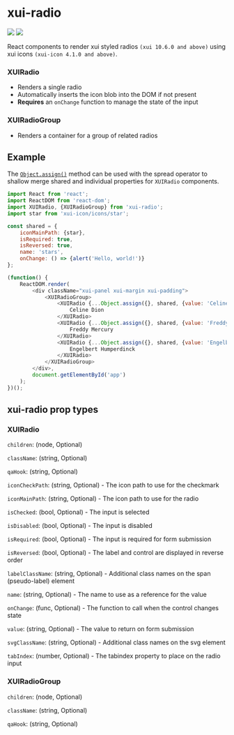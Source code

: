 xui-radio
==========
![](https://img.shields.io/badge/xui-^10.6.0-blue.svg)
![](https://img.shields.io/badge/react-^15.5.4-blue.svg)

React components to render xui styled radios `(xui 10.6.0 and above)` using xui icons `(xui-icon 4.1.0 and above)`.

### XUIRadio
* Renders a single radio
* Automatically inserts the icon blob into the DOM if not present
* **Requires** an `onChange` function to manage the state of the input

### XUIRadioGroup
* Renders a container for a group of related radios

## Example

The [`Object.assign()`](https://developer.mozilla.org/en-US/docs/Web/JavaScript/Reference/Global_Objects/Object/assign)
method can be used with the spread operator to shallow merge shared and individual properties for `XUIRadio` components.

```js
import React from 'react';
import ReactDOM from 'react-dom';
import XUIRadio, {XUIRadioGroup} from 'xui-radio';
import star from 'xui-icon/icons/star';

const shared = {
	iconMainPath: {star},
	isRequired: true,
	isReversed: true,
	name: 'stars',
	onChange: () => {alert('Hello, world!')}
};

(function() {
	ReactDOM.render(
		<div className="xui-panel xui-margin xui-padding">
			<XUIRadioGroup>
				<XUIRadio {...Object.assign({}, shared, {value: 'Celine Dion'})}>
					Celine Dion
				</XUIRadio>
				<XUIRadio {...Object.assign({}, shared, {value: 'Freddy Mercury'})}>
					Freddy Mercury
				</XUIRadio>
				<XUIRadio {...Object.assign({}, shared, {value: 'Engelbert Humperdinck'})}>
					Engelbert Humperdinck
				</XUIRadio>
			</XUIRadioGroup>
		</div>,
		document.getElementById('app')
	);
})();
```

## xui-radio prop types

### XUIRadio
`children`: (node, Optional)

`className`: (string, Optional)

`qaHook`: (string, Optional)

`iconCheckPath`: (string, Optional) - The icon path to use for the checkmark

`iconMainPath`: (string, Optional) - The icon path to use for the radio

`isChecked`: (bool, Optional) - The input is selected

`isDisabled`: (bool, Optional) - The input is disabled

`isRequired`: (bool, Optional) - The input is required for form submission

`isReversed`: (bool, Optional) - The label and control are displayed in reverse order

`labelClassName`: (string, Optional) - Additional class names on the span (pseudo-label) element

`name`: (string, Optional) - The name to use as a reference for the value

`onChange`: (func, Optional)  - The function to call when the control changes state

`value`: (string, Optional) - The value to return on form submission

`svgClassName`: (string, Optional) - Additional class names on the svg element

`tabIndex`: (number, Optional) - The tabindex property to place on the radio input


### XUIRadioGroup
`children`: (node, Optional)

`className`: (string, Optional)

`qaHook`: (string, Optional)
